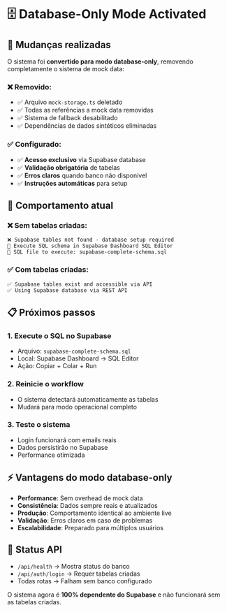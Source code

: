 # 🗄️ Database-Only Mode Activated

## 🎯 Mudanças realizadas

O sistema foi **convertido para modo database-only**, removendo completamente o sistema de mock data:

### ❌ Removido:
- ✅ Arquivo `mock-storage.ts` deletado
- ✅ Todas as referências a mock data removidas
- ✅ Sistema de fallback desabilitado
- ✅ Dependências de dados sintéticos eliminadas

### ✅ Configurado:
- ✅ **Acesso exclusivo** via Supabase database
- ✅ **Validação obrigatória** de tabelas
- ✅ **Erros claros** quando banco não disponível
- ✅ **Instruções automáticas** para setup

## 🚨 Comportamento atual

### ❌ Sem tabelas criadas:
```
❌ Supabase tables not found - database setup required
🎯 Execute SQL schema in Supabase Dashboard SQL Editor
📄 SQL file to execute: supabase-complete-schema.sql
```

### ✅ Com tabelas criadas:
```
✅ Supabase tables exist and accessible via API
✅ Using Supabase database via REST API
```

## 📋 Próximos passos

### 1. **Execute o SQL no Supabase**
- Arquivo: `supabase-complete-schema.sql`
- Local: Supabase Dashboard → SQL Editor
- Ação: Copiar + Colar + Run

### 2. **Reinicie o workflow**
- O sistema detectará automaticamente as tabelas
- Mudará para modo operacional completo

### 3. **Teste o sistema**
- Login funcionará com emails reais
- Dados persistirão no Supabase
- Performance otimizada

## ⚡ Vantagens do modo database-only

- **Performance**: Sem overhead de mock data
- **Consistência**: Dados sempre reais e atualizados  
- **Produção**: Comportamento identical ao ambiente live
- **Validação**: Erros claros em caso de problemas
- **Escalabilidade**: Preparado para múltiplos usuários

## 🔄 Status API

- `/api/health` → Mostra status do banco
- `/api/auth/login` → Requer tabelas criadas
- Todas rotas → Falham sem banco configurado

O sistema agora é **100% dependente do Supabase** e não funcionará sem as tabelas criadas.